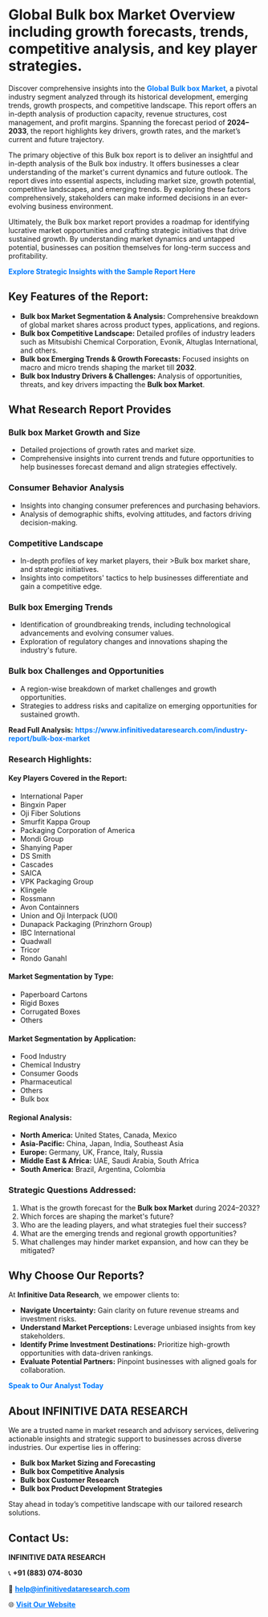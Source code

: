 <h1>Global Bulk box Market Overview including growth forecasts, trends, competitive analysis, and key player strategies.</h1>
<p>
Discover comprehensive insights into the 
<a href="https://www.infinitivedataresearch.com/industry-report/bulk-box-market" rel="dofollow" style="color: #007BFF; text-decoration: none;"><strong>Global Bulk box Market</strong></a>, a pivotal industry segment analyzed through its historical development, emerging trends, growth prospects, and competitive landscape. This report offers an in-depth analysis of production capacity, revenue structures, cost management, and profit margins. Spanning the forecast period of <strong>2024–2033</strong>, the report highlights key drivers, growth rates, and the market’s current and future trajectory.
</p>
<p>
The primary objective of this Bulk box report is to deliver an insightful and in-depth analysis of the Bulk box industry. It offers businesses a clear understanding of the market's current dynamics and future outlook. The report dives into essential aspects, including market size, growth potential, competitive landscapes, and emerging trends. By exploring these factors comprehensively, stakeholders can make informed decisions in an ever-evolving business environment.
</p>
<p>
Ultimately, the Bulk box market report provides a roadmap for identifying lucrative market opportunities and crafting strategic initiatives that drive sustained growth. By understanding market dynamics and untapped potential, businesses can position themselves for long-term success and profitability.
</p>
<p>
<a href="https://www.infinitivedataresearch.com/request-sample/reportId=112235" style="color: #007BFF; text-decoration: none;"><strong>Explore Strategic Insights with the Sample Report Here</strong></a>
</p>

<h2>Key Features of the Report:</h2>
<ul>
<li><strong>Bulk box Market Segmentation & Analysis:</strong> Comprehensive breakdown of global market shares across product types, applications, and regions.</li>
<li><strong>Bulk box Competitive Landscape:</strong> Detailed profiles of industry leaders such as Mitsubishi Chemical Corporation, Evonik, Altuglas International, and others.</li>
<li><strong>Bulk box Emerging Trends & Growth Forecasts:</strong> Focused insights on macro and micro trends shaping the market till <strong>2032</strong>.</li>
<li><strong>Bulk box Industry Drivers & Challenges:</strong> Analysis of opportunities, threats, and key drivers impacting the <strong>Bulk box Market</strong>.</li>
</ul>

<h2>What Research Report Provides</h2>
<h3>Bulk box Market Growth and Size</h3>
<ul>
<li>Detailed projections of growth rates and market size.</li>
<li>Comprehensive insights into current trends and future opportunities to help businesses forecast demand and align strategies effectively.</li>
</ul>

<h3>Consumer Behavior Analysis</h3>
<ul>
<li>Insights into changing consumer preferences and purchasing behaviors.</li>
<li>Analysis of demographic shifts, evolving attitudes, and factors driving decision-making.</li>
</ul>

<h3>Competitive Landscape</h3>
<ul>
<li>In-depth profiles of key market players, their >Bulk box market share, and strategic initiatives.</li>
<li>Insights into competitors' tactics to help businesses differentiate and gain a competitive edge.</li>
</ul>

<h3>Bulk box Emerging Trends</h3>
<ul>
<li>Identification of groundbreaking trends, including technological advancements and evolving consumer values.</li>
<li>Exploration of regulatory changes and innovations shaping the industry's future.</li>
</ul>

<h3>Bulk box Challenges and Opportunities</h3>
<ul>
<li>A region-wise breakdown of market challenges and growth opportunities.</li>
<li>Strategies to address risks and capitalize on emerging opportunities for sustained growth.</li>
</ul>
<p><strong>Read Full Analysis:</strong> <a href="https://www.infinitivedataresearch.com/industry-report/bulk-box-market" rel="dofollow" style="color: #007BFF; text-decoration: none;"><strong>https://www.infinitivedataresearch.com/industry-report/bulk-box-market</strong></a></p>
<h3>Research Highlights:</h3>
<h4>Key Players Covered in the Report:</h4>
<ul><li>International Paper</li><li>Bingxin Paper</li><li>Oji Fiber Solutions</li><li>Smurfit Kappa Group</li><li>Packaging Corporation of America</li><li>Mondi Group</li><li>Shanying Paper</li><li>DS Smith</li><li>Cascades</li><li>SAICA</li><li>VPK Packaging Group</li><li>Klingele</li><li>Rossmann</li><li>Avon Containners</li><li>Union and Oji Interpack (UOI)</li><li>Dunapack Packaging (Prinzhorn Group)</li><li>IBC International</li><li>Quadwall</li><li>Tricor</li><li>Rondo Ganahl</li></ul>
<h4>Market Segmentation by Type:</h4>
<ul><li>Paperboard Cartons</li><li>Rigid Boxes</li><li>Corrugated Boxes</li><li>Others</li></ul>
<h4>Market Segmentation by Application:</h4>
<ul><li>Food Industry</li><li>Chemical Industry</li><li>Consumer Goods</li><li>Pharmaceutical</li><li>Others</li><li>Bulk box</li></ul>

<h4>Regional Analysis:</h4>
<ul>
<li><strong>North America:</strong> United States, Canada, Mexico</li>
<li><strong>Asia-Pacific:</strong> China, Japan, India, Southeast Asia</li>
<li><strong>Europe:</strong> Germany, UK, France, Italy, Russia</li>
<li><strong>Middle East & Africa:</strong> UAE, Saudi Arabia, South Africa</li>
<li><strong>South America:</strong> Brazil, Argentina, Colombia</li>
</ul>

<h3>Strategic Questions Addressed:</h3>
<ol>
<li>What is the growth forecast for the <strong>Bulk box Market</strong> during 2024–2032?</li>
<li>Which forces are shaping the market's future?</li>
<li>Who are the leading players, and what strategies fuel their success?</li>
<li>What are the emerging trends and regional growth opportunities?</li>
<li>What challenges may hinder market expansion, and how can they be mitigated?</li>
</ol>

<h2>Why Choose Our Reports?</h2>
<p>At <strong>Infinitive Data Research</strong>, we empower clients to:</p>
<ul>
<li><strong>Navigate Uncertainty:</strong> Gain clarity on future revenue streams and investment risks.</li>
<li><strong>Understand Market Perceptions:</strong> Leverage unbiased insights from key stakeholders.</li>
<li><strong>Identify Prime Investment Destinations:</strong> Prioritize high-growth opportunities with data-driven rankings.</li>
<li><strong>Evaluate Potential Partners:</strong> Pinpoint businesses with aligned goals for collaboration.</li>
</ul>
<p><a href="https://www.infinitivedataresearch.com/industry-report/bulk-box-market" rel="dofollow" style="color: #007BFF; text-decoration: none;"><strong>Speak to Our Analyst Today</strong></a></p>

<h2>About INFINITIVE DATA RESEARCH</h2>
<p>We are a trusted name in market research and advisory services, delivering actionable insights and strategic support to businesses across diverse industries. Our expertise lies in offering:</p>
<ul>
<li><strong>Bulk box Market Sizing and Forecasting</strong></li>
<li><strong>Bulk box Competitive Analysis</strong></li>
<li><strong>Bulk box Customer Research</strong></li>
<li><strong>Bulk box Product Development Strategies</strong></li>
</ul>
<p>Stay ahead in today’s competitive landscape with our tailored research solutions.</p>

<h2>Contact Us:</h2>
<p><strong>INFINITIVE DATA RESEARCH</strong></p>
<p>📞 <strong>+91 (883) 074-8030</strong></p>
<p>📧 <strong><a href="mailto:help@infinitivedataresearch.com" style="color: #007BFF;">help@infinitivedataresearch.com</a></strong></p>
<p>🌐 <strong><a href="https://www.infinitivedataresearch.com" rel="dofollow" style="color: #007BFF;">Visit Our Website</a></strong></p>